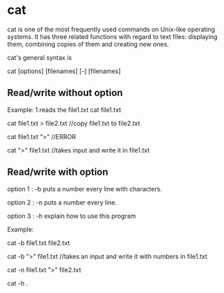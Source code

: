 # cat
	
cat is one of the most frequently used commands on Unix-like operating systems. It has three related functions with regard to text files: displaying them, combining copies of them and creating new ones.

cat's general syntax is

  cat [options] [filenames] [-] [filenames]

Read/write without option
-----------------------------------------------------
Example:
1.reads the file1.txt
	cat file1.txt

cat file1.txt > file2.txt		//copy file1.txt to file2.txt

cat file1.txt ">"			//ERROR

cat ">" file1.txt			//takes input and write it in file1.txt
  
Read/write with option
-----------------------------------------------------

option 1 : -b puts a number every line with characters.

option 2 : -n puts a number every line.

option 3 : -h explain how to use this program

Example:

cat -b file1.txt file2.txt	

cat -b ">" file1.txt    	//takes an input and write it with numbers in file1.txt

cat -n file1.txt ">" file2.txt

cat -h .


 

